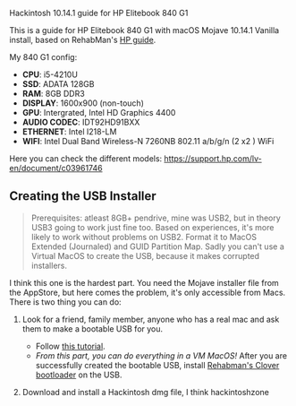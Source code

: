 Hackintosh 10.14.1 guide for HP Elitebook 840 G1

This is a guide for HP Elitebook 840 G1 with macOS Mojave 10.14.1 Vanilla install, based on RehabMan's [HP guide](https://www.tonymacx86.com/threads/guide-hp-probook-elitebook-zbook-using-clover-uefi-hotpatch.261719/).

My 840 G1 config:
- **CPU**: i5-4210U 
- **SSD**: ADATA 128GB
- **RAM**: 8GB DDR3
- **DISPLAY**: 1600x900 (non-touch)
- **GPU**: Intergrated, Intel HD Graphics 4400
- **AUDIO CODEC**: IDT92HD91BXX
- **ETHERNET**: Intel I218-LM
- **WIFI**: Intel Dual Band Wireless-N 7260NB 802.11 a/b/g/n (2 x2 ) WiFi

Here you can check the different models: https://support.hp.com/lv-en/document/c03961746

## Creating the USB Installer
> Prerequisites: atleast 8GB+ pendrive, mine was USB2, but in theory USB3 going to work just fine too. Based on experiences, it's more likely to work without problems on USB2. Format it to MacOS Extended (Journaled) and GUID Partition Map.
Sadly you can't use a Virtual MacOS to create the USB, because it makes corrupted installers.

I think this one is the hardest part. You need the Mojave installer file from the AppStore, but here comes the problem, it's only accessible from Macs. There is two thing you can do: 
1. Look for a friend, family member, anyone who has a real mac and ask them to make a bootable USB for you. 
   - Follow [this tutorial](https://www.imore.com/how-create-bootable-installer-mac-operating-system). 
   - *From this part, you can do everything in a VM MacOS!* After you are successfully created the bootable USB, install [Rehabman's Clover bootloader](https://bitbucket.org/RehabMan/clover/downloads/) on the USB. 
   
   
   
   
2. Download and install a Hackintosh dmg file, I think hackintoshzone
